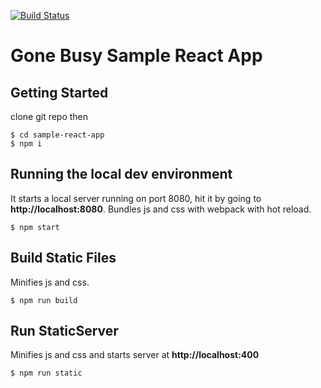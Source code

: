 [![Build Status](https://travis-ci.org/gonebusy/sample-react-app.svg?branch=master)](https://travis-ci.org/gonebusy/sample-react-app)

# Gone Busy Sample React App

## Getting Started

clone git repo then 

```
$ cd sample-react-app
$ npm i
```
## Running the local dev environment
It starts a local server running on port 8080, hit it by going to **http://localhost:8080**. Bundles js and css with webpack with hot reload.

```
$ npm start
```

## Build Static Files
Minifies js and css. 

```
$ npm run build
```

## Run StaticServer
Minifies js and css and starts server at **http://localhost:400**

```
$ npm run static
```
